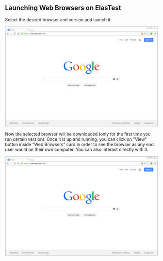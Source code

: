 <div class="range range-xs-left">
<div class="cell-xs-10 cell-lg-6 text-md-left inset-md-right-80 cell-lg-push-1 offset-top-50 offset-lg-top-0">
<h2 id="content" class="h1">Launching Web Browsers on ElasTest</h2>
<div class="offset-top-30 offset-md-top-50">
</div>
</div>
</div>

<p>
Select the desired browser and version and launch it:
</p>

<div class="docs-gallery inline-block">
    <a data-fancybox="gallery-2" href="/docs/images/test.png"><img class="img-responsive img-wellcome" src="/docs/images/test.png"/></a>
</div>

<p>
Now the selected browser will be downloaded (only for the first time you run certain version). Once it is up and running, you can click on "View" button inside "Web Browsers" card in order to see the browser as any end user would on their own computer. You can also interact directly with it.
</p>

<div class="docs-gallery inline-block">
    <a data-fancybox="gallery-2" href="/docs/images/test.png"><img class="img-responsive img-wellcome" src="/docs/images/test.png"/></a>
</div>

<script src="//code.jquery.com/jquery-3.2.1.min.js"></script>
<link rel="stylesheet" href="https://cdnjs.cloudflare.com/ajax/libs/fancybox/3.2.5/jquery.fancybox.min.css" />
<script src="https://cdnjs.cloudflare.com/ajax/libs/fancybox/3.2.5/jquery.fancybox.min.js"></script>

<script>
var galleries = $('div.docs-gallery');
for (var i = 1; i <= galleries.length; i++) {
    $().fancybox({
    selector : '[data-fancybox="gallery-' + i + '"]',
    infobar : true,
    arrows : false,
    loop: false,
    protect: true,
    transitionEffect: 'slide',
    buttons : [
        'close'
    ],
    clickOutside : 'close',
    clickSlide   : 'close',
  });
}
</script>